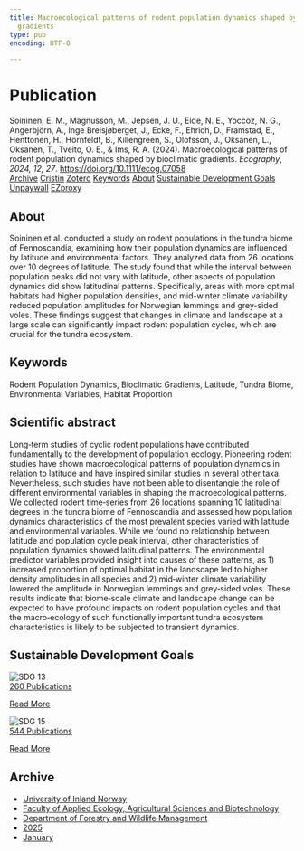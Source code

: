 ```yaml
---
title: Macroecological patterns of rodent population dynamics shaped by bioclimatic
  gradients
type: pub
encoding: UTF-8

---
```

<h1>Publication</h1>
<article id="csl-bib-container-UVCUH744" class="csl-bib-container">
  <div class="csl-bib-body"> <div class="csl-entry">Soininen, E. M., Magnusson, M., Jepsen, J. U., Eide, N. E., Yoccoz, N. G., Angerbjörn, A., Inge Breisjøberget, J., Ecke, F., Ehrich, D., Framstad, E., Henttonen, H., Hörnfeldt, B., Killengreen, S., Olofsson, J., Oksanen, L., Oksanen, T., Tveito, O. E., &#38; Ims, R. A. (2024). Macroecological patterns of rodent population dynamics shaped by bioclimatic gradients. <i>Ecography</i>, <i>2024, 12, 27</i>. <a href="https://doi.org/10.1111/ecog.07058">https://doi.org/10.1111/ecog.07058</a></div> </div>
  <div class="csl-bib-buttons">
    <a href="#taxonomy-article-UVCUH744" alt="archive" class="csl-bib-button">Archive</a>
    <a href="https://app.cristin.no/results/show.jsf?id=2337013" alt="Cristin" class="csl-bib-button">Cristin</a>
    <a href="http://zotero.org/groups/5881554/items/UVCUH744" alt="Zotero" class="csl-bib-button">Zotero</a>
    <a href="#keywords-article-UVCUH744" alt="keywords" class="csl-bib-button">Keywords</a>
    <a href="#about-article-UVCUH744" alt="about_pub" class="csl-bib-button">About</a>
    <a href="#sdg-article-UVCUH744" alt="sdg" class="csl-bib-button">Sustainable Development Goals</a>
    <a href="https://doi.org/10.1111/ecog.07058" alt="Unpaywall" class="csl-bib-button">Unpaywall</a>
    <a href="https://doi.org/10.1111/ecog.07058" alt="EZproxy" class="csl-bib-button">EZproxy</a>
  </div>
  <div id="csl-bib-meta-container-UVCUH744"></div>
</article>
<div id="csl-bib-meta-UVCUH744" class="csl-bib-meta">
  <article id="about-article-UVCUH744" class="about_pub-article">
    <h1>About</h1>
    Soininen et al. conducted a study on rodent populations in the tundra biome of Fennoscandia, examining how their population dynamics are influenced by latitude and environmental factors. They analyzed data from 26 locations over 10 degrees of latitude. The study found that while the interval between population peaks did not vary with latitude, other aspects of population dynamics did show latitudinal patterns. Specifically, areas with more optimal habitats had higher population densities, and mid-winter climate variability reduced population amplitudes for Norwegian lemmings and grey-sided voles. These findings suggest that changes in climate and landscape at a large scale can significantly impact rodent population cycles, which are crucial for the tundra ecosystem.
  </article>
  <article id="keywords-article-UVCUH744" class="keywords-article">
    <h1>Keywords</h1>
    Rodent Population Dynamics, Bioclimatic Gradients, Latitude, Tundra Biome, Environmental Variables, Habitat Proportion
  </article>
  <article id="abstract-article-UVCUH744" class="abstract-article">
    <h1>Scientific abstract</h1>
    Long‐term studies of cyclic rodent populations have contributed fundamentally to the development of population ecology. Pioneering rodent studies have shown macroecological patterns of population dynamics in relation to latitude and have inspired similar studies in several other taxa. Nevertheless, such studies have not been able to disentangle the role of different environmental variables in shaping the macroecological patterns. We collected rodent time‐series from 26 locations spanning 10 latitudinal degrees in the tundra biome of Fennoscandia and assessed how population dynamics characteristics of the most prevalent species varied with latitude and environmental variables. While we found no relationship between latitude and population cycle peak interval, other characteristics of population dynamics showed latitudinal patterns. The environmental predictor variables provided insight into causes of these patterns, as 1) increased proportion of optimal habitat in the landscape led to higher density amplitudes in all species and 2) mid‐winter climate variability lowered the amplitude in Norwegian lemmings and grey‐sided voles. These results indicate that biome‐scale climate and landscape change can be expected to have profound impacts on rodent population cycles and that the macro‐ecology of such functionally important tundra ecosystem characteristics is likely to be subjected to transient dynamics.
  </article>
  <article id="sdg-article-UVCUH744" class="sdg-article">
    <h1>Sustainable Development Goals</h1>
    <div class="sdg-container"><div id="sdg13" class="sdg">
        <img src="{{< params subfolder >}}images/sdg/sdg13_en.png" class="image" alt="SDG 13">
        <div class="sdg-overlay">
          <a href="{{< params subfolder >}}en/archive/?sdg=13#archive" class="sdg-publication-count"><span>260</span> Publications</a>
          <p><a href="https://sdgs.un.org/goals/goal13" class="sdg-read-more">Read More</a></p>
        </div>
      </div> <div id="sdg15" class="sdg">
        <img src="{{< params subfolder >}}images/sdg/sdg15_en.png" class="image" alt="SDG 15">
        <div class="sdg-overlay">
          <a href="{{< params subfolder >}}en/archive/?sdg=15#archive" class="sdg-publication-count"><span>544</span> Publications</a>
          <p><a href="https://sdgs.un.org/goals/goal15" class="sdg-read-more">Read More</a></p>
        </div>
      </div></div>
  </article>
  <article id="taxonomy-article-UVCUH744" class="taxonomy-article">
    <h1>Archive</h1>
    <ul>
      <li><a href="{{< params subfolder >}}en/archive/?key=3DCRN523">University of Inland Norway</a></li>
      <li><a href="{{< params subfolder >}}en/archive/?key=T77LXH6D">Faculty of Applied Ecology, Agricultural Sciences and Biotechnology</a></li>
      <li><a href="{{< params subfolder >}}en/archive/?key=7TRARPE3">Department of Forestry and Wildlife Management</a></li>
      <li><a href="{{< params subfolder >}}en/archive/?key=H5L4MZHE">2025</a></li>
      <li><a href="{{< params subfolder >}}en/archive/?key=Z4NRWY2R">January</a></li>
    </ul>
  </article>
</div>
